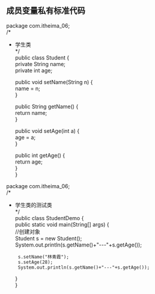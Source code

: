 ## 成员变量私有标准代码    
package com.itheima_06;    
/*    
 * 学生类    
 */    
public class Student {    
	private String name;    
	private int age;    

	public void setName(String n) {    
		name = n;    
	}    

	public String getName() {    
		return name;    
	}    

	public void setAge(int a) {    
		age = a;    
	}    

	public int getAge() {    
		return age;    
	}    
}    


package com.itheima_06;    
/*    
 * 学生类的测试类    
 */    
public class StudentDemo {    
	public static void main(String[] args) {    
		//创建对象    
		Student s = new Student();    
		System.out.println(s.getName()+"---"+s.getAge());    

		s.setName("林青霞");    
		s.setAge(28);    
		System.out.println(s.getName()+"---"+s.getAge());    
	}    
}    

